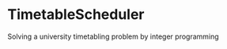 TimetableScheduler
==================

Solving a university timetabling problem by integer programming
